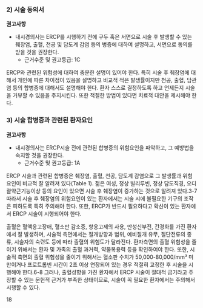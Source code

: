 ### 2) 시술 동의서

**권고사항**
- 내시경의사는 ERCP를 시행하기 전에 구두 혹은 서면으로 시술 후 발생할 수 있는 췌장염, 출혈, 천공 및 담도계 감염 등의 병증에 대하여 설명하고, 서면으로 동의를 받을 것을 권장한다.
  - 근거수준 및 권고등급: 1C

ERCP와 관련된 위험성에 대하여 충분한 설명이 있어야 한다. 특히 시술 후 췌장염에 대해서 개인에 따른 차이점이 있음을 설명하고 비교적 적은 발생률이지만 천공, 출혈, 담관염 등의 합병증에 대해서도 설명해야 한다. 환자 스스로 결정하도록 하고 언제든지 시술을 거부할 수 있음을 주지시킨다. 또한 적절한 방법이 있다면 치료적 대안을 제시해야 한다.

### 3) 시술 합병증과 관련된 환자요인

**권고사항**
- 내시경의사는 ERCP시술 전에 관련된 합병증의 위험요인을 파악하고, 그 예방법을 숙지할 것을 권장한다.
  - 근거수준 및 권고등급: 1A

ERCP 시술과 관련된 합병증은 췌장염, 출혈, 천공, 담도계 감염으로 그 발생률과 위험요인이 비교적 잘 알려져 있다(Table 1). 젊은 여성, 정상 빌리루빈, 정상 담도직경, 오디괄약근기능이상 등의 요인이 있으면 시술 후 췌장염이 증가하는 것으로 알려져 있다.3-7 따라서 시술 후 췌장염의 위험요인이 있는 환자에서는 시술 시에 불필요한 기구의 조작은 피하도록 특히 주의해야 한다. 또한, ERCP가 반드시 필요하다고 확신이 있는 환자에서 ERCP 시술이 시행되어야 한다.

출혈은 혈액응고장애, 혈소판 감소증, 항응고제의 사용, 만성신부전, 간경화를 가진 환자에서 잘 발생하며, 시술적 측면에서는 절개방향과 범위, 예비절개 유무, 절단전류의 종류, 시술자의 숙련도 등에 따라 출혈의 위험도가 달라진다. 환자측면의 출혈 위험성을 줄이기 위해서는 환자 및 가족의 출혈 과거력, 약물복용력 등을 확인하여야 한다. 또한, 시술적 측면의 출혈 위험성을 줄이기 위해서는 혈소판 수치가 50,000-80,000/mm³ 미만이거나 프로트롬빈 시간이 2초 이상 연장되어 있는 경우 적절히 교정한 후 시술을 시행해야 한다.6-8 그러나, 출혈성향을 가진 환자에서 ERCP 시술이 절대적 금기라고 주장할 수 있는 문헌적 근거가 부족한 상태이므로, 시술이 꼭 필요한 환자에서는 주의해서 시행할 수 있다.

<PAGE>18